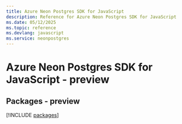 ```yaml
---
title: Azure Neon Postgres SDK for JavaScript
description: Reference for Azure Neon Postgres SDK for JavaScript
ms.date: 05/12/2025
ms.topic: reference
ms.devlang: javascript
ms.service: neonpostgres
---
```

# Azure Neon Postgres SDK for JavaScript - preview
## Packages - preview
[!INCLUDE [packages](neon-postgres-index.md)]